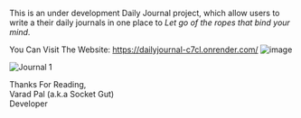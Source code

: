 This is an under development Daily Journal project, which allow users to write a their daily journals in one place to _Let go of the ropes that bind your mind_. 

You Can Visit The Website:
https://dailyjournal-c7cl.onrender.com/
![image](https://github.com/varadpal/Daily_Journal/assets/71415224/f5d5ea47-8a9c-4e5d-8b1b-53160c1e489c)

![Journal 1](https://github.com/varadpal/Daily_Journal/assets/71415224/bf3b5fdf-978c-4b12-8505-541937466e47)

Thanks For Reading, <br>
Varad Pal (a.k.a Socket Gut)<br>
Developer<br>
